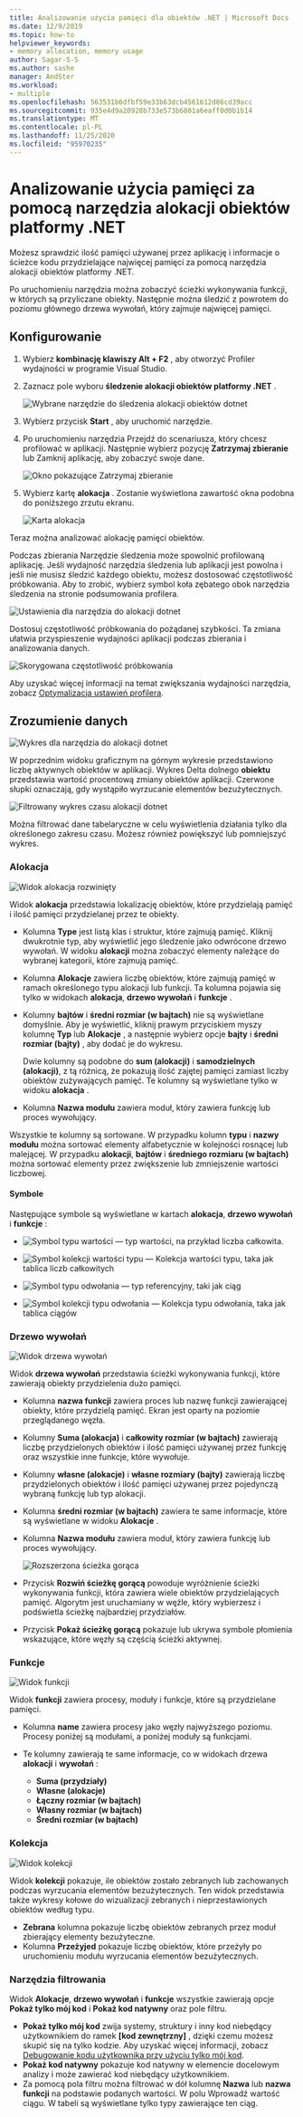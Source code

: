 ```yaml
---
title: Analizowanie użycia pamięci dla obiektów .NET | Microsoft Docs
ms.date: 12/9/2019
ms.topic: how-to
helpviewer_keywords:
- memory allocation, memory usage
author: Sagar-S-S
ms.author: sashe
manager: AndSter
ms.workload:
- multiple
ms.openlocfilehash: 563531b6dfbf59e33b63dcb4561612d86cd39acc
ms.sourcegitcommit: 935e4d9a20928b733e573b6801a6eaff0d0b1b14
ms.translationtype: MT
ms.contentlocale: pl-PL
ms.lasthandoff: 11/25/2020
ms.locfileid: "95970235"
---
```

# <a name="analyze-memory-usage-by-using-the-net-object-allocation-tool"></a>Analizowanie użycia pamięci za pomocą narzędzia alokacji obiektów platformy .NET

Możesz sprawdzić ilość pamięci używanej przez aplikację i informacje o ścieżce kodu przydzielające najwięcej pamięci za pomocą narzędzia alokacji obiektów platformy .NET.

Po uruchomieniu narzędzia można zobaczyć ścieżki wykonywania funkcji, w których są przyliczane obiekty. Następnie można śledzić z powrotem do poziomu głównego drzewa wywołań, który zajmuje najwięcej pamięci.

## <a name="setup"></a>Konfigurowanie

1. Wybierz **kombinację klawiszy Alt + F2** , aby otworzyć Profiler wydajności w programie Visual Studio.

1. Zaznacz pole wyboru **śledzenie alokacji obiektów platformy .NET** .

   ![Wybrane narzędzie do śledzenia alokacji obiektów dotnet](../profiling/media/dotnetalloctoolselected.png "Wybrane narzędzie do śledzenia alokacji obiektów dotnet")

1. Wybierz przycisk **Start** , aby uruchomić narzędzie.

1. Po uruchomieniu narzędzia Przejdź do scenariusza, który chcesz profilować w aplikacji. Następnie wybierz pozycję **Zatrzymaj zbieranie** lub Zamknij aplikację, aby zobaczyć swoje dane.

   ![Okno pokazujące Zatrzymaj zbieranie](../profiling/media/stopcollectionlighttheme.png "Okno pokazujące Zatrzymaj zbieranie")

1. Wybierz kartę **alokacja** . Zostanie wyświetlona zawartość okna podobna do poniższego zrzutu ekranu.

   ![Karta alokacja](../profiling/media/allocationview.png "Karta alokacja")

Teraz można analizować alokację pamięci obiektów.

Podczas zbierania Narzędzie śledzenia może spowolnić profilowaną aplikację. Jeśli wydajność narzędzia śledzenia lub aplikacji jest powolna i jeśli nie musisz śledzić każdego obiektu, możesz dostosować częstotliwość próbkowania. Aby to zrobić, wybierz symbol koła zębatego obok narzędzia śledzenia na stronie podsumowania profilera.

![Ustawienia dla narzędzia do alokacji dotnet](../profiling/media/dotnetallocsettings.png "Ustawienia dla narzędzia do alokacji dotnet")

Dostosuj częstotliwość próbkowania do pożądanej szybkości. Ta zmiana ułatwia przyspieszenie wydajności aplikacji podczas zbierania i analizowania danych.

![Skorygowana częstotliwość próbkowania](../profiling/media/adjustedsamplingratedotnetalloctool.png "Skorygowana częstotliwość próbkowania")

Aby uzyskać więcej informacji na temat zwiększania wydajności narzędzia, zobacz [Optymalizacja ustawień profilera](../profiling/optimize-profiler-settings.md).

## <a name="understand-your-data"></a>Zrozumienie danych

![Wykres dla narzędzia do alokacji dotnet](../profiling/media/graphdotnetalloc.png "Wykres dla narzędzia do alokacji dotnet")

W poprzednim widoku graficznym na górnym wykresie przedstawiono liczbę aktywnych obiektów w aplikacji. Wykres Delta dolnego **obiektu** przedstawia wartość procentową zmiany obiektów aplikacji. Czerwone słupki oznaczają, gdy wystąpiło wyrzucanie elementów bezużytecznych.

![Filtrowany wykres czasu alokacji dotnet](../profiling/media/graphdotnetalloctimefiltered.png "Filtrowany wykres czasu alokacji dotnet")

Można filtrować dane tabelaryczne w celu wyświetlenia działania tylko dla określonego zakresu czasu. Możesz również powiększyć lub pomniejszyć wykres.

### <a name="allocation"></a>Alokacja

![Widok alokacja rozwinięty](../profiling/media/allocationexpandedlight.png "Widok alokacja rozwinięty")

Widok **alokacja** przedstawia lokalizację obiektów, które przydzielają pamięć i ilość pamięci przydzielanej przez te obiekty.

- Kolumna **Type** jest listą klas i struktur, które zajmują pamięć. Kliknij dwukrotnie typ, aby wyświetlić jego śledzenie jako odwrócone drzewo wywołań. W widoku **alokacji** można zobaczyć elementy należące do wybranej kategorii, które zajmują pamięć.

- Kolumna **Alokacje** zawiera liczbę obiektów, które zajmują pamięć w ramach określonego typu alokacji lub funkcji. Ta kolumna pojawia się tylko w widokach **alokacja**, **drzewo wywołań** i **funkcje** .

- Kolumny **bajtów** i **średni rozmiar (w bajtach)** nie są wyświetlane domyślnie. Aby je wyświetlić, kliknij prawym przyciskiem myszy kolumnę **Typ** lub **Alokacje** , a następnie wybierz opcje **bajty** i **średni rozmiar (bajty)** , aby dodać je do wykresu. 

   Dwie kolumny są podobne do **sum (alokacji)** i **samodzielnych (alokacji)**, z tą różnicą, że pokazują ilość zajętej pamięci zamiast liczby obiektów zużywających pamięć. Te kolumny są wyświetlane tylko w widoku **alokacja** .

- Kolumna **Nazwa modułu** zawiera moduł, który zawiera funkcję lub proces wywołujący.

Wszystkie te kolumny są sortowane. W przypadku kolumn **typu** i **nazwy modułu** można sortować elementy alfabetycznie w kolejności rosnącej lub malejącej. W przypadku **alokacji**, **bajtów** i **średniego rozmiaru (w bajtach)** można sortować elementy przez zwiększenie lub zmniejszenie wartości liczbowej.

#### <a name="symbols"></a>Symbole

Następujące symbole są wyświetlane w kartach **alokacja**, **drzewo wywołań** i **funkcje** :

- ![Symbol typu wartości](../profiling/media/valuetypeicon.png "Symbol typu wartości") — typ wartości, na przykład liczba całkowita.

- ![Symbol kolekcji wartości typu](../profiling/media/valuetypecollectionicon.png "Symbol kolekcji wartości typu") — Kolekcja wartości typu, taka jak tablica liczb całkowitych

- ![Symbol typu odwołania](../profiling/media/referencetypeicon.png "Symbol typu odwołania") — typ referencyjny, taki jak ciąg

- ![Symbol kolekcji typu odwołania](../profiling/media/referencetypecollectionicon.png "Symbol kolekcji typu odwołania") — Kolekcja typu odwołania, taka jak tablica ciągów

### <a name="call-tree"></a>Drzewo wywołań

![Widok drzewa wywołań](../profiling/media/calltreelight.png "Widok drzewa wywołań")

Widok **drzewa wywołań** przedstawia ścieżki wykonywania funkcji, które zawierają obiekty przydzielenia dużo pamięci.

- Kolumna **nazwa funkcji** zawiera proces lub nazwę funkcji zawierającej obiekty, które przydzielą pamięć. Ekran jest oparty na poziomie przeglądanego węzła.
- Kolumny **Suma (alokacja)** i **całkowity rozmiar (w bajtach)** zawierają liczbę przydzielonych obiektów i ilość pamięci używanej przez funkcję oraz wszystkie inne funkcje, które wywołuje.
- Kolumny **własne (alokacje)** i **własne rozmiary (bajty)** zawierają liczbę przydzielonych obiektów i ilość pamięci używanej przez pojedynczą wybraną funkcję lub typ alokacji.
- Kolumna **średni rozmiar (w bajtach)** zawiera te same informacje, które są wyświetlane w widoku **Alokacje** .
- Kolumna **Nazwa modułu** zawiera moduł, który zawiera funkcję lub proces wywołujący.

   ![Rozszerzona ścieżka gorąca](../profiling/media/hotpathlight.png "Rozszerzona ścieżka gorąca")

- Przycisk **Rozwiń ścieżkę gorącą** powoduje wyróżnienie ścieżki wykonywania funkcji, która zawiera wiele obiektów przydzielających pamięć. Algorytm jest uruchamiany w węźle, który wybierzesz i podświetla ścieżkę najbardziej przydziałów.
- Przycisk **Pokaż ścieżkę gorącą** pokazuje lub ukrywa symbole płomienia wskazujące, które węzły są częścią ścieżki aktywnej.

### <a name="functions"></a>Funkcje

![Widok funkcji](../profiling/media/functionslight.png "Widok funkcji")

Widok **funkcji** zawiera procesy, moduły i funkcje, które są przydzielane pamięci.

- Kolumna **name** zawiera procesy jako węzły najwyższego poziomu. Procesy poniżej są modułami, a poniżej moduły są funkcjami.
- Te kolumny zawierają te same informacje, co w widokach drzewa **alokacji** i **wywołań** :

  - **Suma (przydziały)**
  - **Własne (alokacje)**
  - **Łączny rozmiar (w bajtach)**
  - **Własny rozmiar (w bajtach)**
  - **Średni rozmiar (w bajtach)**

### <a name="collection"></a>Kolekcja

![Widok kolekcji](../profiling/media/collectionlight.png "Widok kolekcji")

Widok **kolekcji** pokazuje, ile obiektów zostało zebranych lub zachowanych podczas wyrzucania elementów bezużytecznych. Ten widok przedstawia także wykresy kołowe do wizualizacji zebranych i nieprzestawionych obiektów według typu.

- **Zebrana** kolumna pokazuje liczbę obiektów zebranych przez moduł zbierający elementy bezużyteczne.
- Kolumna **Przeżyjed** pokazuje liczbę obiektów, które przeżyły po uruchomieniu modułu wyrzucania elementów bezużytecznych.

### <a name="filtering-tools"></a>Narzędzia filtrowania

Widok **Alokacje**, **drzewo wywołań** i **funkcje** wszystkie zawierają opcje **Pokaż tylko mój kod** i **Pokaż kod natywny** oraz pole filtru.

- **Pokaż tylko mój kod** zwija systemy, struktury i inny kod niebędący użytkownikiem do ramek **[kod zewnętrzny]** , dzięki czemu możesz skupić się na tylko kodzie. Aby uzyskać więcej informacji, zobacz [Debugowanie kodu użytkownika przy użyciu tylko mój kod](../debugger/just-my-code.md).
- **Pokaż kod natywny** pokazuje kod natywny w elemencie docelowym analizy i może zawierać kod niebędący użytkownikiem.
- Za pomocą pola filtru można filtrować w dół kolumnę **Nazwa** lub **nazwa funkcji** na podstawie podanych wartości. W polu Wprowadź wartość ciągu. W tabeli są wyświetlane tylko typy zawierające ten ciąg.
